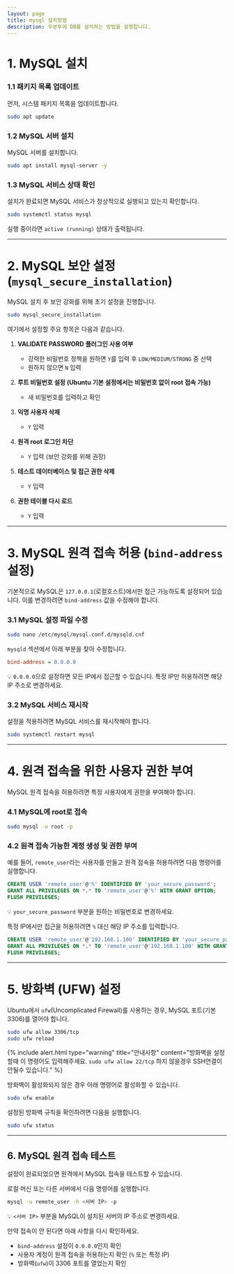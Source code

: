 ```yaml
---
layout: page
title: mysql 설치방법
description: 우분투에 DB를 설치하는 방법을 설명합니다.
---
```


# 1. MySQL 설치  

### 1.1 패키지 목록 업데이트  
먼저, 시스템 패키지 목록을 업데이트합니다.  

```sh
sudo apt update
```

### 1.2 MySQL 서버 설치  
MySQL 서버를 설치합니다.  

```sh
sudo apt install mysql-server -y
```

### 1.3 MySQL 서비스 상태 확인  
설치가 완료되면 MySQL 서비스가 정상적으로 실행되고 있는지 확인합니다.  

```sh
sudo systemctl status mysql
```

실행 중이라면 `active (running)` 상태가 출력됩니다.  

---

# 2. MySQL 보안 설정 (`mysql_secure_installation`)  

MySQL 설치 후 보안 강화를 위해 초기 설정을 진행합니다.  

```sh
sudo mysql_secure_installation
```

여기에서 설정할 주요 항목은 다음과 같습니다.  

1. **VALIDATE PASSWORD 플러그인 사용 여부**  
   - 강력한 비밀번호 정책을 원하면 `Y`를 입력 후 `LOW/MEDIUM/STRONG` 중 선택  
   - 원하지 않으면 `N` 입력  

2. **루트 비밀번호 설정 (Ubuntu 기본 설정에서는 비밀번호 없이 root 접속 가능)**  
   - 새 비밀번호를 입력하고 확인  

3. **익명 사용자 삭제**  
   - `Y` 입력  

4. **원격 root 로그인 차단**  
   - `Y` 입력 (보안 강화를 위해 권장)  

5. **테스트 데이터베이스 및 접근 권한 삭제**  
   - `Y` 입력  

6. **권한 테이블 다시 로드**  
   - `Y` 입력  

---

# 3. MySQL 원격 접속 허용 (`bind-address` 설정)  

기본적으로 MySQL은 `127.0.0.1`(로컬호스트)에서만 접근 가능하도록 설정되어 있습니다. 이를 변경하려면 `bind-address` 값을 수정해야 합니다.  

### 3.1 MySQL 설정 파일 수정  

```sh
sudo nano /etc/mysql/mysql.conf.d/mysqld.cnf
```

`mysqld` 섹션에서 아래 부분을 찾아 수정합니다.  

```ini
bind-address = 0.0.0.0
```

💡 `0.0.0.0`으로 설정하면 모든 IP에서 접근할 수 있습니다. 특정 IP만 허용하려면 해당 IP 주소로 변경하세요.  

### 3.2 MySQL 서비스 재시작  

설정을 적용하려면 MySQL 서비스를 재시작해야 합니다.  

```sh
sudo systemctl restart mysql
```

---

# 4. 원격 접속을 위한 사용자 권한 부여  

MySQL 원격 접속을 허용하려면 특정 사용자에게 권한을 부여해야 합니다.  

### 4.1 MySQL에 root로 접속  

```sh
sudo mysql -u root -p
```

### 4.2 원격 접속 가능한 계정 생성 및 권한 부여  

예를 들어, `remote_user`라는 사용자를 만들고 원격 접속을 허용하려면 다음 명령어를 실행합니다.  

```sql
CREATE USER 'remote_user'@'%' IDENTIFIED BY 'your_secure_password';
GRANT ALL PRIVILEGES ON *.* TO 'remote_user'@'%' WITH GRANT OPTION;
FLUSH PRIVILEGES;
```

💡 `your_secure_password` 부분을 원하는 비밀번호로 변경하세요.  

특정 IP에서만 접근을 허용하려면 `%` 대신 해당 IP 주소를 입력합니다.  

```sql
CREATE USER 'remote_user'@'192.168.1.100' IDENTIFIED BY 'your_secure_password';
GRANT ALL PRIVILEGES ON *.* TO 'remote_user'@'192.168.1.100' WITH GRANT OPTION;
FLUSH PRIVILEGES;
```

---

# 5. 방화벽 (UFW) 설정  

Ubuntu에서 `ufw`(Uncomplicated Firewall)를 사용하는 경우, MySQL 포트(기본 3306)를 열어야 합니다.  

```sh
sudo ufw allow 3306/tcp
sudo ufw reload
```
{% include alert.html type="warning" title="안내사항" content="방화벽을 설정할때 이 명령어도 입력해주세요. `sudo ufw allow 22/tcp` 하지 않을경우 SSH연결이 안될수 있습니다." %}

방화벽이 활성화되지 않은 경우 아래 명령어로 활성화할 수 있습니다.  

```sh
sudo ufw enable
```

설정된 방화벽 규칙을 확인하려면 다음을 실행합니다.  

```sh
sudo ufw status
```

---

## 6. MySQL 원격 접속 테스트  

설정이 완료되었으면 원격에서 MySQL 접속을 테스트할 수 있습니다.  

로컬 머신 또는 다른 서버에서 다음 명령어를 실행합니다.  

```sh
mysql -u remote_user -h <서버 IP> -p
```

💡 `<서버 IP>` 부분을 MySQL이 설치된 서버의 IP 주소로 변경하세요.  

만약 접속이 안 된다면 아래 사항을 다시 확인하세요.  

- `bind-address` 설정이 `0.0.0.0`인지 확인  
- 사용자 계정이 원격 접속을 허용하는지 확인 (`%` 또는 특정 IP)  
- 방화벽(`ufw`)이 3306 포트를 열었는지 확인  

